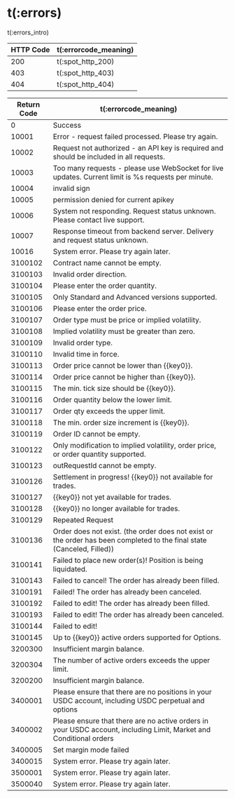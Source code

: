 # t(:errors)

t(:errors_intro)



HTTP Code | t(:errorcode_meaning)
---------- | -------
200 | t(:spot_http_200)
403 | t(:spot_http_403)
404 | t(:spot_http_404)

Return Code | t(:errorcode_meaning)
---------- | -------
0        |  Success
10001    |  Error - request failed processed. Please try again.
10002    |  Request not authorized - an API key is required and should be included in all requests.
10003    |  Too many requests - please use WebSocket for live updates. Current limit is %s requests per minute.
10004    |  invalid sign
10005    |  permission denied for current apikey
10006    |  System not responding. Request status unknown. Please contact live support.
10007    |  Response timeout from backend server. Delivery and request status unknown.
10016	   |   System error. Please try again later.
3100102  |  Contract name cannot be empty.
3100103  |  Invalid order direction.
3100104  |	Please enter the order quantity.
3100105  |	Only Standard and Advanced versions supported.
3100106  |	Please enter the order price.
3100107  |	Order type must be price or implied volatility.
3100108  |	Implied volatility must be greater than zero.
3100109  |	Invalid order type.
3100110  |	Invalid time in force.
3100113  |	Order price cannot be lower than {{key0}}.
3100114  |	Order price cannot be higher than {{key0}}.
3100115  |	The min. tick size should be {{key0}}.
3100116  |	Order quantity below the lower limit.
3100117  |	Order qty exceeds the upper limit.
3100118  |	The min. order size increment is {{key0}}.
3100119  |	Order ID cannot be empty.
3100122  |	Only modification to implied volatility, order price, or order quantity supported.
3100123  |	outRequestId cannot be empty.
3100126  |	Settlement in progress! {{key0}} not available for trades.
3100127  |	{{key0}} not yet available for trades.
3100128  |	{{key0}} no longer available for trades.
3100129  |	Repeated Request
3100136  |	Order does not exist. (the order does not exist or the order has been completed to the final state (Canceled, Filled))
3100141  |	Failed to place new order(s)! Position is being liquidated.
3100143  |	Failed to cancel! The order has already been filled.
3100191  |	Failed! The order has already been canceled.
3100192  |	Failed to edit! The order has already been filled.
3100193  |	Failed to edit! The order has already been canceled.
3100144  |	Failed to edit!
3100145  |	Up to {{key0}} active orders supported for Options.
3200300	 |   Insufficient margin balance.
3200304	 |   The number of active orders exceeds the upper limit.
3200200	 |   Insufficient margin balance.
3400001  |   Please ensure that there are no positions in your USDC account, including USDC perpetual and options
3400002  |   Please ensure that there are no active orders in your USDC account, including Limit, Market and Conditional orders
3400005  |   Set margin mode failed
3400015	 |   System error. Please try again later.
3500001	 |   System error. Please try again later.
3500040	 |   System error. Please try again later.
